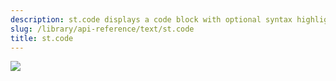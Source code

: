 ```yaml
---
description: st.code displays a code block with optional syntax highlighting.
slug: /library/api-reference/text/st.code
title: st.code
---
```


<Autofunction function="streamlit.code" />

<Image src="/images/api/st.code.png" clean />